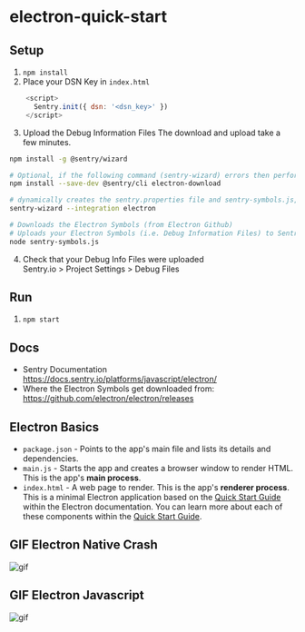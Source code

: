 # electron-quick-start

## Setup
1. `npm install`
2. Place your DSN Key in `index.html`
```javascript
    <script>
      Sentry.init({ dsn: '<dsn_key>' })
    </script>
 ```
3. Upload the Debug Information Files
The download and upload take a few minutes.
```bash
npm install -g @sentry/wizard

# Optional, if the following command (sentry-wizard) errors then perform this
npm install --save-dev @sentry/cli electron-download

# dynamically creates the sentry.properties file and sentry-symbols.js, for Download/Upload of symbols
sentry-wizard --integration electron

# Downloads the Electron Symbols (from Electron Github)
# Uploads your Electron Symbols (i.e. Debug Information Files) to Sentry.io.
node sentry-symbols.js
```
4. Check that your Debug Info Files were uploaded  
Sentry.io > Project Settings > Debug Files


## Run
1. `npm start`


## Docs
- Sentry Documentation https://docs.sentry.io/platforms/javascript/electron/
- Where the Electron Symbols get downloaded from:
https://github.com/electron/electron/releases

## Electron Basics
- `package.json` - Points to the app's main file and lists its details and dependencies.
- `main.js` - Starts the app and creates a browser window to render HTML. This is the app's **main process**.
- `index.html` - A web page to render. This is the app's **renderer process**.
This is a minimal Electron application based on the [Quick Start Guide](https://electronjs.org/docs/tutorial/quick-start) within the Electron documentation.
You can learn more about each of these components within the [Quick Start Guide](https://electronjs.org/docs/tutorial/quick-start).

## GIF Electron Native Crash
![gif](electron-native-crash.gif)

## GIF Electron Javascript
![gif](electron-javascript.gif)